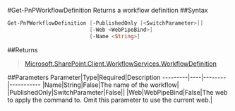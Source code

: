 #Get-PnPWorkflowDefinition
Returns a workflow definition
##Syntax
```powershell
Get-PnPWorkflowDefinition [-PublishedOnly [<SwitchParameter>]]
                          [-Web <WebPipeBind>]
                          [-Name <String>]
```


##Returns
>[Microsoft.SharePoint.Client.WorkflowServices.WorkflowDefinition](https://msdn.microsoft.com/en-us/library/microsoft.sharepoint.client.workflowservices.workflowdefinition.aspx)

##Parameters
Parameter|Type|Required|Description
---------|----|--------|-----------
|Name|String|False|The name of the workflow|
|PublishedOnly|SwitchParameter|False||
|Web|WebPipeBind|False|The web to apply the command to. Omit this parameter to use the current web.|
